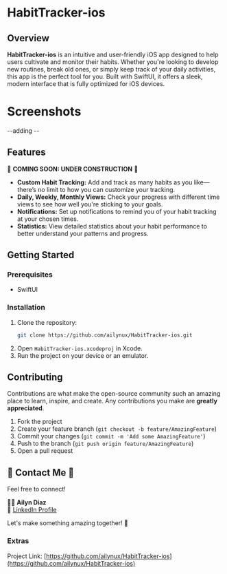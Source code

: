 # HabitTracker-ios

## Overview
**HabitTracker-ios** is an intuitive and user-friendly iOS app designed to help users cultivate and monitor their habits. Whether you're looking to develop new routines, break old ones, or simply keep track of your daily activities, this app is the perfect tool for you. Built with SwiftUI, it offers a sleek, modern interface that is fully optimized for iOS devices.

# Screenshots
--adding --
## Features
🚧 **COMING SOON: UNDER CONSTRUCTION** 🚧
- **Custom Habit Tracking:** Add and track as many habits as you like—there’s no limit to how you can customize your tracking.
- **Daily, Weekly, Monthly Views:** Check your progress with different time views to see how well you're sticking to your goals.
- **Notifications:** Set up notifications to remind you of your habit tracking at your chosen times.
- **Statistics:** View detailed statistics about your habit performance to better understand your patterns and progress.

## Getting Started

### Prerequisites
- SwiftUI

### Installation
1. Clone the repository:
    ```bash
    git clone https://github.com/ailynux/HabitTracker-ios.git
    ```
2. Open `HabitTracker-ios.xcodeproj` in Xcode.
3. Run the project on your device or an emulator.

## Contributing
Contributions are what make the open-source community such an amazing place to learn, inspire, and create. Any contributions you make are **greatly appreciated**.

1. Fork the project
2. Create your feature branch (`git checkout -b feature/AmazingFeature`)
3. Commit your changes (`git commit -m 'Add some AmazingFeature'`)
4. Push to the branch (`git push origin feature/AmazingFeature`)
5. Open a pull request

## 🌟 Contact Me 🌟
Feel free to connect!

👩‍💻 **Ailyn Diaz**  
🔗 [LinkedIn Profile](https://www.linkedin.com/in/ailyn-diaz-802943225)  

Let's make something amazing together! 🚀

### Extras
Project Link: [https://github.com/ailynux/HabitTracker-ios](https://github.com/ailynux/HabitTracker-ios)

